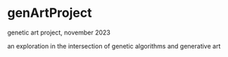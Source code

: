 # genArtProject
genetic art project, november 2023

an exploration in the intersection of genetic algorithms and generative art
